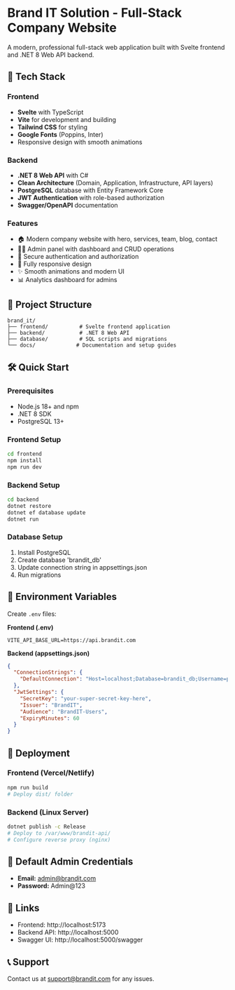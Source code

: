 # Brand IT Solution - Full-Stack Company Website

A modern, professional full-stack web application built with Svelte frontend and .NET 8 Web API backend.

## 🚀 Tech Stack

### Frontend
- **Svelte** with TypeScript
- **Vite** for development and building
- **Tailwind CSS** for styling
- **Google Fonts** (Poppins, Inter)
- Responsive design with smooth animations

### Backend
- **.NET 8 Web API** with C#
- **Clean Architecture** (Domain, Application, Infrastructure, API layers)
- **PostgreSQL** database with Entity Framework Core
- **JWT Authentication** with role-based authorization
- **Swagger/OpenAPI** documentation

### Features
- 🏠 Modern company website with hero, services, team, blog, contact
- 👨‍💼 Admin panel with dashboard and CRUD operations
- 🔐 Secure authentication and authorization
- 📱 Fully responsive design
- ✨ Smooth animations and modern UI
- 📊 Analytics dashboard for admins

## 📁 Project Structure

```
brand_it/
├── frontend/          # Svelte frontend application
├── backend/           # .NET 8 Web API
├── database/          # SQL scripts and migrations
└── docs/             # Documentation and setup guides
```

## 🛠️ Quick Start

### Prerequisites
- Node.js 18+ and npm
- .NET 8 SDK
- PostgreSQL 13+

### Frontend Setup
```bash
cd frontend
npm install
npm run dev
```

### Backend Setup
```bash
cd backend
dotnet restore
dotnet ef database update
dotnet run
```

### Database Setup
1. Install PostgreSQL
2. Create database 'brandit_db'
3. Update connection string in appsettings.json
4. Run migrations

## 🔧 Environment Variables

Create `.env` files:

**Frontend (.env)**
```
VITE_API_BASE_URL=https://api.brandit.com
```

**Backend (appsettings.json)**
```json
{
  "ConnectionStrings": {
    "DefaultConnection": "Host=localhost;Database=brandit_db;Username=postgres;Password=yourpassword"
  },
  "JwtSettings": {
    "SecretKey": "your-super-secret-key-here",
    "Issuer": "BrandIT",
    "Audience": "BrandIT-Users",
    "ExpiryMinutes": 60
  }
}
```

## 🚀 Deployment

### Frontend (Vercel/Netlify)
```bash
npm run build
# Deploy dist/ folder
```

### Backend (Linux Server)
```bash
dotnet publish -c Release
# Deploy to /var/www/brandit-api/
# Configure reverse proxy (nginx)
```

## 📝 Default Admin Credentials
- **Email:** admin@brandit.com
- **Password:** Admin@123

## 🔗 Links
- Frontend: http://localhost:5173
- Backend API: http://localhost:5000
- Swagger UI: http://localhost:5000/swagger

## 📞 Support
Contact us at support@brandit.com for any issues.
